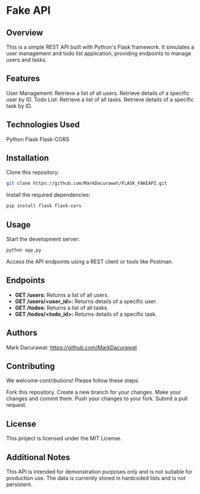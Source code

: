 # Fake API

## Overview

This is a simple REST API built with Python's Flask framework. It simulates a user management and todo list application, providing endpoints to manage users and tasks.

## Features

User Management:
Retrieve a list of all users.
Retrieve details of a specific user by ID.
Todo List:
Retrieve a list of all tasks.
Retrieve details of a specific task by ID.

## Technologies Used

Python
Flask
Flask-CORS

## Installation

Clone this repository:

```bash
git clone https://github.com/MarkDacurawat/FLASK_FAKEAPI.git
```

Install the required dependencies:

```bash
pip install flask flask-cors
```

## Usage

Start the development server:

```bash
python app.py
```

Access the API endpoints using a REST client or tools like Postman.

## Endpoints

- **GET /users:** Returns a list of all users.
- **GET /users/<user_id>:** Returns details of a specific user.
- **GET /todos:** Returns a list of all tasks.
- **GET /todos/<todo_id>:** Returns details of a specific task.

## Authors

Mark Dacurawat: https://github.com/MarkDacurawat

## Contributing

We welcome contributions! Please follow these steps:

Fork this repository.
Create a new branch for your changes.
Make your changes and commit them.
Push your changes to your fork.
Submit a pull request.

## License

This project is licensed under the MIT License.

## Additional Notes

This API is intended for demonstration purposes only and is not suitable for production use.
The data is currently stored in hardcoded lists and is not persistent.
